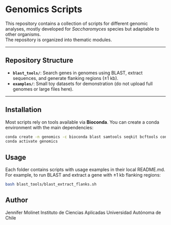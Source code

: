 # Genomics Scripts

This repository contains a collection of scripts for different genomic analyses, mostly developed for *Saccharomyces* species but adaptable to other organisms.  
The repository is organized into thematic modules.

---

## Repository Structure
- **`blast_tools/`**: Search genes in genomes using BLAST, extract sequences, and generate flanking regions (±1 kb).
- **`examples/`**: Small toy datasets for demonstration (do not upload full genomes or large files here).

---

## Installation
Most scripts rely on tools available via **Bioconda**. You can create a conda environment with the main dependencies:

```bash
conda create -n genomics -c bioconda blast samtools seqkit bcftools control-freec
conda activate genomics
```

## Usage
Each folder contains scripts with usage examples in their local README.md.
For example, to run BLAST and extract a gene with ±1 kb flanking regions:

```bash
bash blast_tools/blast_extract_flanks.sh
```

## Author
Jennifer Molinet
Instituto de Ciencias Aplicadas
Universidad Autónoma de Chile


